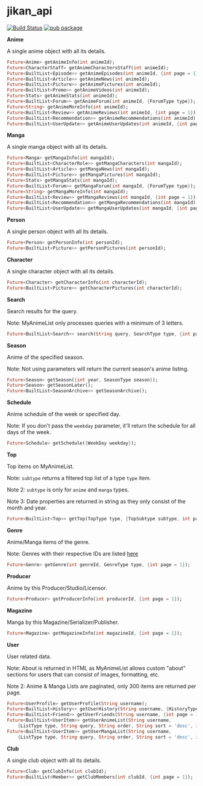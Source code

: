 # jikan_api

[![Build Status](https://travis-ci.com/javoeria/jikan-dart.svg?branch=master)](https://travis-ci.com/javoeria/jikan-dart)
[![pub package](https://img.shields.io/pub/v/jikan_api.svg)](https://pub.dartlang.org/packages/jikan_api)

**Anime**

A single anime object with all its details.

```dart
Future<Anime> getAnimeInfo(int animeId);
Future<CharacterStaff> getAnimeCharactersStaff(int animeId);
Future<BuiltList<Episode>> getAnimeEpisodes(int animeId, {int page = 1});
Future<BuiltList<Article>> getAnimeNews(int animeId);
Future<BuiltList<Picture>> getAnimePictures(int animeId);
Future<BuiltList<Promo>> getAnimeVideos(int animeId);
Future<Stats> getAnimeStats(int animeId);
Future<BuiltList<Forum>> getAnimeForum(int animeId, {ForumType type});
Future<String> getAnimeMoreInfo(int animeId);
Future<BuiltList<Review>> getAnimeReviews(int animeId, {int page = 1});
Future<BuiltList<Recommendation>> getAnimeRecommendations(int animeId);
Future<BuiltList<UserUpdate>> getAnimeUserUpdates(int animeId, {int page = 1});
```

**Manga**

A single manga object with all its details.

```dart
Future<Manga> getMangaInfo(int mangaId);
Future<BuiltList<CharacterRole>> getMangaCharacters(int mangaId);
Future<BuiltList<Article>> getMangaNews(int mangaId);
Future<BuiltList<Picture>> getMangaPictures(int mangaId);
Future<Stats> getMangaStats(int mangaId);
Future<BuiltList<Forum>> getMangaForum(int mangaId, {ForumType type});
Future<String> getMangaMoreInfo(int mangaId);
Future<BuiltList<Review>> getMangaReviews(int mangaId, {int page = 1});
Future<BuiltList<Recommendation>> getMangaRecommendations(int mangaId);
Future<BuiltList<UserUpdate>> getMangaUserUpdates(int mangaId, {int page = 1});
```

**Person**

A single person object with all its details.

```dart
Future<Person> getPersonInfo(int personId);
Future<BuiltList<Picture>> getPersonPictures(int personId);
```

**Character**

A single character object with all its details.

```dart
Future<Character> getCharacterInfo(int characterId);
Future<BuiltList<Picture>> getCharacterPictures(int characterId);
```

**Search**

Search results for the query.

Note: MyAnimeList only processes queries with a minimum of 3 letters.

```dart
Future<BuiltList<Search>> search(String query, SearchType type, {int page = 1});
```

**Season**

Anime of the specified season.

Note: Not using parameters will return the current season's anime listing.

```dart
Future<Season> getSeason({int year, SeasonType season});
Future<Season> getSeasonLater();
Future<BuiltList<SeasonArchive>> getSeasonArchive();
```

**Schedule**

Anime schedule of the week or specified day.

Note: If you don't pass the `weekday` parameter, it'll return the schedule for all days of the week.

```dart
Future<Schedule> getSchedule({WeekDay weekday});
```

**Top**

Top items on MyAnimeList.

Note: `subtype` returns a filtered top list of a type `type` item.

Note 2: `subtype` is only for `anime` and `manga` types.

Note 3: Date properties are returned in string as they only consist of the month and year.

```dart
Future<BuiltList<Top>> getTop(TopType type, {TopSubtype subtype, int page = 1});
```

**Genre**

Anime/Manga items of the genre.

Note: Genres with their respective IDs are listed [here](https://github.com/javoeria/jikan-dart/blob/master/lib/src/model/genre/genre_list.dart)

```dart
Future<Genre> getGenre(int genreId, GenreType type, {int page = 1});
```

**Producer**

Anime by this Producer/Studio/Licensor.

```dart
Future<Producer> getProducerInfo(int producerId, {int page = 1});
```

**Magazine**

Manga by this Magazine/Serializer/Publisher.

```dart
Future<Magazine> getMagazineInfo(int magazineId, {int page = 1});
```

**User**

User related data.

Note: About is returned in HTML as MyAnimeList allows custom "about" sections for users that can consist of images, formatting, etc.

Note 2: Anime & Manga Lists are paginated, only 300 items are returned per page.

```dart
Future<UserProfile> getUserProfile(String username);
Future<BuiltList<History>> getUserHistory(String username, {HistoryType type});
Future<BuiltList<Friend>> getUserFriends(String username, {int page = 1});
Future<BuiltList<UserItem>> getUserAnimeList(String username,
    {ListType type, String query, String order, String sort = 'desc', int page = 1});
Future<BuiltList<UserItem>> getUserMangaList(String username,
    {ListType type, String query, String order, String sort = 'desc', int page = 1});
```

**Club**

A single club object with all its details.

```dart
Future<Club> getClubInfo(int clubId);
Future<BuiltList<Member>> getClubMembers(int clubId, {int page = 1});
```
